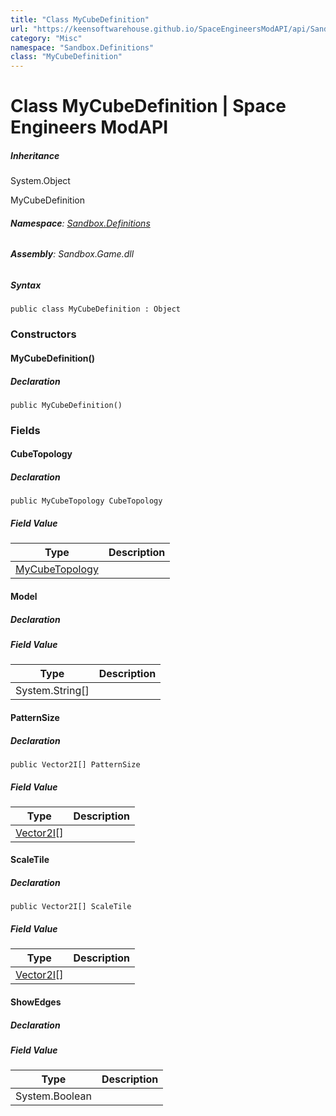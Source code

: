 ```yaml
---
title: "Class MyCubeDefinition"
url: "https://keensoftwarehouse.github.io/SpaceEngineersModAPI/api/Sandbox.Definitions.MyCubeDefinition.html"
category: "Misc"
namespace: "Sandbox.Definitions"
class: "MyCubeDefinition"
---
```


# Class MyCubeDefinition | Space Engineers ModAPI

##### Inheritance

System.Object

MyCubeDefinition

###### **Namespace**: [Sandbox.Definitions](https://keensoftwarehouse.github.io/SpaceEngineersModAPI/api/Sandbox.Definitions.html)

###### **Assembly**: Sandbox.Game.dll

##### Syntax

```
public class MyCubeDefinition : Object
```

### Constructors

#### MyCubeDefinition()

##### Declaration

```
public MyCubeDefinition()
```

### Fields

#### CubeTopology

##### Declaration

```
public MyCubeTopology CubeTopology
```

##### Field Value

| Type | Description |
| --- | --- |
| [MyCubeTopology](https://keensoftwarehouse.github.io/SpaceEngineersModAPI/api/VRage.Game.MyCubeTopology.html) |     |

#### Model

##### Declaration

##### Field Value

| Type | Description |
| --- | --- |
| System.String\[\] |     |

#### PatternSize

##### Declaration

```
public Vector2I[] PatternSize
```

##### Field Value

| Type | Description |
| --- | --- |
| [Vector2I](https://keensoftwarehouse.github.io/SpaceEngineersModAPI/api/VRageMath.Vector2I.html)\[\] |     |

#### ScaleTile

##### Declaration

```
public Vector2I[] ScaleTile
```

##### Field Value

| Type | Description |
| --- | --- |
| [Vector2I](https://keensoftwarehouse.github.io/SpaceEngineersModAPI/api/VRageMath.Vector2I.html)\[\] |     |

#### ShowEdges

##### Declaration

##### Field Value

| Type | Description |
| --- | --- |
| System.Boolean |     |